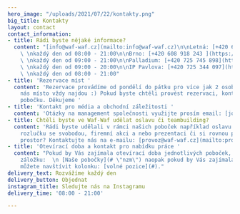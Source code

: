```yaml
---
hero_image: "/uploads/2021/07/22/kontakty.png"
big_title: Kontakty
layout: contact
contact_information:
- title: Rádi byste nějaké informace?
  content: "[info@waf-waf.cz](mailto:info@waf-waf.cz)\n\nLetná: [+420 602 728 121](https://wa.me/420602728121)
    \ \nkaždý den od 08:00 - 21:00\n\nBrno: [+420 608 918 243 ](https://wa.me/420608918243)
    \ \nkaždý den od 09:00 - 21:00\n\nPalladium: [+420 725 745 898](https://wa.me/420725745898)
    \ \nkaždý den od 09:00 - 20:00\n\nIP Pavlova: [+420 725 344 097](https://wa.me/420725344097)
    \ \nkaždý den od 08:00 - 21:00"
- title: 'Rezervace míst '
  content: 'Rezervace provádíme od pondělí do pátku pro více jak 2 osoby, které u
    nás místo vždy najdou :) Pokud byste chtěli provést rezervaci, kontaktujte danou
    pobočku. Děkujeme '
- title: 'Kontakt pro média a obchodní záležitosti '
  content: 'Otázky na management společnosti využijte prosím email: [jonas@waf-waf.cz](mailto:jonas@waf-waf.cz)'
- title: Chtěli byste ve Waf-Waf udělat oslavu či teambuilding?
  content: 'Rádi byste udělali v rámci našich poboček například oslavu narozenin,
    rozlučku se svobodou, firemní akci a nebo prezentaci či si rovnou pronajmout celý
    prostor? Kontaktujte nás na e-mailu: [provoz@waf-waf.cz](mailto:provoz@waf-waf.cz)'
- title: 'Otevírací doba a kontakt pro nabídku práce '
  content: "Pokud by Vás zajímala otevírací doba jednotlivých poboček, tak navštivte
    záložku:  \n [Naše pobočky](# \"nzm\") naopak pokud by Vás zajímala práce ve Waf-Waf
    můžete navštívit kolonku: [volné pozice](#)."
delivery_text: Rozvážíme každý den
delivery_button: Objednat
instagram_title: Sledujte nás na Instagramu
delivery_time: '08:00 - 21:00'

---
```

